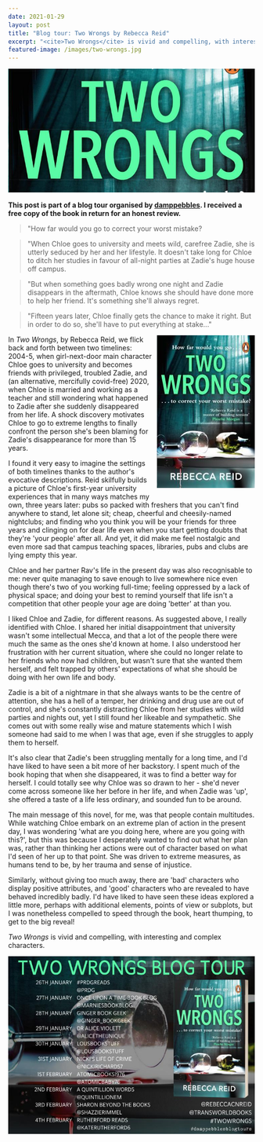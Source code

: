 ```yaml
---
date: 2021-01-29
layout: post
title: "Blog tour: Two Wrongs by Rebecca Reid"
excerpt: "<cite>Two Wrongs</cite> is vivid and compelling, with interesting and complex characters."
featured-image: /images/two-wrongs.jpg
---
```


![Two Wrongs](/images/two-wrongs.jpg)

**This post is part of a blog tour organised by [damppebbles](https://damppebbles.com/). I received a free copy of the book in return for an honest review.**

> "How far would you go to correct your worst mistake?

> "When Chloe goes to university and meets wild, carefree Zadie, she is utterly seduced by her and her lifestyle. It doesn't take long for Chloe to ditch her studies in favour of all-night parties at Zadie's huge house off campus.

> "But when something goes badly wrong one night and Zadie disappears in the aftermath, Chloe knows she should have done more to help her friend. It's something she'll always regret.

> "Fifteen years later, Chloe finally gets the chance to make it right. But in order to do so, she'll have to put everything at stake..."

<img src="/images/two-wrongs-200.jpg" alt="Two Wrongs" style="float: right; margin-bottom: 10px; margin-left: 10px;">

In <cite>Two Wrongs</cite>, by Rebecca Reid, we flick back and forth between two timelines: 2004-5, when girl-next-door main character Chloe goes to university and becomes friends with privileged, troubled Zadie, and (an alternative, mercifully covid-free) 2020, when Chloe is married and working as a teacher and still wondering what happened to Zadie after she suddenly disappeared from her life. A shock discovery motivates Chloe to go to extreme lengths to finally confront the person she's been blaming for Zadie's disappearance for more than 15 years.

I found it very easy to imagine the settings of both timelines thanks to the author's evocative descriptions. Reid skilfully builds a picture of Chloe's first-year university experiences that in many ways matches my own, three years later: pubs so packed with freshers that you can't find anywhere to stand, let alone sit; cheap, cheerful and cheesily-named nightclubs; and finding who you think you will be your friends for three years and clinging on for dear life even when you start getting doubts that they're 'your people' after all. And yet, it did make me feel nostalgic and even more sad that campus teaching spaces, libraries, pubs and clubs are lying empty this year.

Chloe and her partner Rav's life in the present day was also recognisable to me: never quite managing to save enough to live somewhere nice even though there's two of you working full-time; feeling oppressed by a lack of physical space; and doing your best to remind yourself that life isn't a competition that other people your age are doing 'better' at than you.

I liked Chloe and Zadie, for different reasons. As suggested above, I really identified with Chloe. I shared her initial disappointment that university wasn't some intellectual Mecca, and that a lot of the people there were much the same as the ones she'd known at home. I also understood her frustration with her current situation, where she could no longer relate to her friends who now had children, but wasn't sure that she wanted them herself, and felt trapped by others' expectations of what she should be doing with her own life and body.

Zadie is a bit of a nightmare in that she always wants to be the centre of attention, she has a hell of a temper, her drinking and drug use are out of control, and she's constantly distracting Chloe from her studies with wild parties and nights out, yet I still found her likeable and sympathetic. She comes out with some really wise and mature statements which I wish someone had said to me when I was that age, even if she struggles to apply them to herself.

It's also clear that Zadie's been struggling mentally for a long time, and I'd have liked to have seen a bit more of her backstory. I spent much of the book hoping that when she disappeared, it was to find a better way for herself. I could totally see why Chloe was so drawn to her - she'd never come across someone like her before in her life, and when Zadie was 'up', she offered a taste of a life less ordinary, and sounded fun to be around.

The main message of this novel, for me, was that people contain multitudes. While watching Chloe embark on an extreme plan of action in the present day, I was wondering 'what are you doing here, where are you going with this?', but this was because I desperately wanted to find out what her plan was, rather than thinking her actions were out of character based on what I'd seen of her up to that point. She was driven to extreme measures, as humans tend to be, by her trauma and sense of injustice.

Similarly, without giving too much away, there are 'bad' characters who display positive attributes, and 'good' characters who are revealed to have behaved incredibly badly. I'd have liked to have seen these ideas explored a little more, perhaps with additional elements, points of view or subplots, but I was nonetheless compelled to speed through the book, heart thumping, to get to the big reveal!

<cite>Two Wrongs</cite> is vivid and compelling, with interesting and complex characters.

![Two Wrongs blog tour banner](/images/two-wrongs-banner.jpg)
